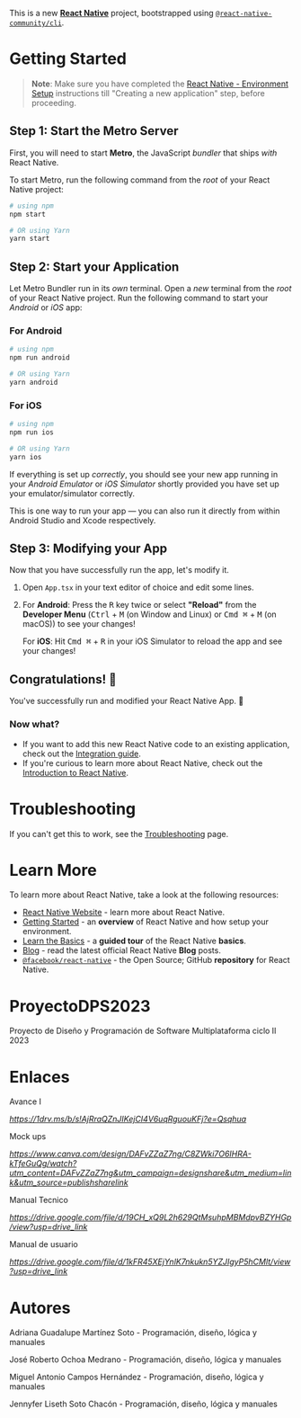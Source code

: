 This is a new [**React Native**](https://reactnative.dev) project, bootstrapped using [`@react-native-community/cli`](https://github.com/react-native-community/cli).

# Getting Started

>**Note**: Make sure you have completed the [React Native - Environment Setup](https://reactnative.dev/docs/environment-setup) instructions till "Creating a new application" step, before proceeding.

## Step 1: Start the Metro Server

First, you will need to start **Metro**, the JavaScript _bundler_ that ships _with_ React Native.

To start Metro, run the following command from the _root_ of your React Native project:

```bash
# using npm
npm start

# OR using Yarn
yarn start
```

## Step 2: Start your Application

Let Metro Bundler run in its _own_ terminal. Open a _new_ terminal from the _root_ of your React Native project. Run the following command to start your _Android_ or _iOS_ app:

### For Android

```bash
# using npm
npm run android

# OR using Yarn
yarn android
```

### For iOS

```bash
# using npm
npm run ios

# OR using Yarn
yarn ios
```

If everything is set up _correctly_, you should see your new app running in your _Android Emulator_ or _iOS Simulator_ shortly provided you have set up your emulator/simulator correctly.

This is one way to run your app — you can also run it directly from within Android Studio and Xcode respectively.

## Step 3: Modifying your App

Now that you have successfully run the app, let's modify it.

1. Open `App.tsx` in your text editor of choice and edit some lines.
2. For **Android**: Press the <kbd>R</kbd> key twice or select **"Reload"** from the **Developer Menu** (<kbd>Ctrl</kbd> + <kbd>M</kbd> (on Window and Linux) or <kbd>Cmd ⌘</kbd> + <kbd>M</kbd> (on macOS)) to see your changes!

   For **iOS**: Hit <kbd>Cmd ⌘</kbd> + <kbd>R</kbd> in your iOS Simulator to reload the app and see your changes!

## Congratulations! :tada:

You've successfully run and modified your React Native App. :partying_face:

### Now what?

- If you want to add this new React Native code to an existing application, check out the [Integration guide](https://reactnative.dev/docs/integration-with-existing-apps).
- If you're curious to learn more about React Native, check out the [Introduction to React Native](https://reactnative.dev/docs/getting-started).

# Troubleshooting

If you can't get this to work, see the [Troubleshooting](https://reactnative.dev/docs/troubleshooting) page.

# Learn More

To learn more about React Native, take a look at the following resources:

- [React Native Website](https://reactnative.dev) - learn more about React Native.
- [Getting Started](https://reactnative.dev/docs/environment-setup) - an **overview** of React Native and how setup your environment.
- [Learn the Basics](https://reactnative.dev/docs/getting-started) - a **guided tour** of the React Native **basics**.
- [Blog](https://reactnative.dev/blog) - read the latest official React Native **Blog** posts.
- [`@facebook/react-native`](https://github.com/facebook/react-native) - the Open Source; GitHub **repository** for React Native.


# ProyectoDPS2023
Proyecto de Diseño y Programación de Software Multiplataforma ciclo II 2023

# Enlaces 
Avance I

*https://1drv.ms/b/s!AjRraQZnJIKejCI4V6uqRguouKFj?e=Qsqhua*

Mock ups 

*https://www.canva.com/design/DAFvZZaZ7ng/C8ZWki7O6IHRA-kTfeGuQg/watch?utm_content=DAFvZZaZ7ng&utm_campaign=designshare&utm_medium=link&utm_source=publishsharelink*

Manual Tecnico 

*https://drive.google.com/file/d/19CH_xQ9L2h629QtMsuhpMBMdpvBZYHGp/view?usp=drive_link*

Manual de usuario 

*https://drive.google.com/file/d/1kFR45XEjYnlK7nkukn5YZJIgyP5hCMlt/view?usp=drive_link*

# Autores 
Adriana Guadalupe Martínez Soto  - Programación, diseño, lógica y manuales 

José Roberto Ochoa Medrano       - Programación, diseño, lógica y manuales

Miguel Antonio Campos Hernández  - Programación, diseño, lógica y manuales

Jennyfer Liseth Soto Chacón      - Programación, diseño, lógica y manuales
